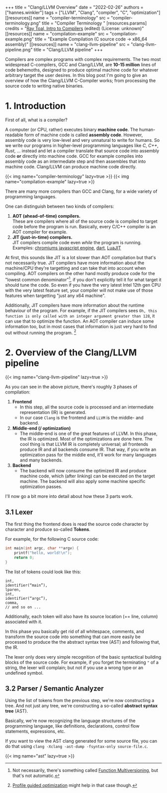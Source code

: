 +++
title = "Clang/LLVM Overview"
date = "2022-02-26"
authors = ["hannes.winkler"]
tags = ["LLVM", "Clang", "compiler", "C", "optimization"]
[[resources]]
name = "compiler-terminology"
src = "compiler-terminology.png"
title = "Compiler Terminology "
[resources.params]
  credits = "[Ray Toal, Intro to Compilers](https://cs.lmu.edu/~ray/images/staticcompilation.png) (edited) (License: unknown)"
[[resources]]
name = "compilation-example"
src = "compilation-example.png"
title = "Example Compilation (C source code -> x86_64 assembly)"
[[resources]]
name = "clang-llvm-pipeline"
src = "clang-llvm-pipeline.png"
title = "Clang/LLVM pipeline"
+++

Compilers are complex programs with complex requirements. The two most widespread C-compilers, GCC and Clang/LLVM, are **10-15 million** lines of code behemoths, designed to produce optimal machine code for whatever arbitrary target the user desires.
In this blog post I'm going to give an overview of how the Clang/LLVM C-Compiler works; from processing the source code to writing native binaries.

<!--more-->

# 1. Introduction

First of all, what is a compiler?

A computer (or CPU, rather) executes binary **machine code**. The human-readable form of machine code is called **assembly code**. However, assembly code is very low-level and very unnatural to write for humans. So we write our programs in higher-level programming languages like *C*, *C++*, *Rust*, ... instead and let a compiler translate that source code into assembly code **or** directly into machine code. GCC for example compiles into assembly code as an intermediate step and then assembles that into machine code. Clang/LLVM can produce machine code directly.

{{< img name="compiler-terminology" lazy=true >}}
{{< img name="compilation-example" lazy=true >}}

There are many more compilers than GCC and Clang, for a wide variety of programming languages.

One can distinguish between two kinds of compilers:
1. **AOT (ahead-of-time) compilers.**  
  These are compilers where all of the source code is compiled to target code before the program is run.
  Basically, every C/C++ compiler is an AOT compiler for example.
2. **JIT (just-in-time) compilers.**  
  JIT compilers compile code even *while* the program is running.  
  Examples: [chromiums javascript engine](https://v8.dev/), [dart](https://dart.dev/overview), [LuaJIT](https://luajit.org/)

At first, this sounds like JIT is a lot slower than AOT compilation but that's not necessarily true. JIT compilers have more information about the machine/CPU they're targetting and can take that into account when compiling. AOT compilers on the other hand mostly produce code for the "lowest common denominator"[^1], if you don't explicitly tell it for what target it should tune the code. So even if you have the very latest Intel 12th gen CPU with the very latest feature set, your compiler will not make use of those features when targetting "just any x64 machine".

Additionally, JIT compilers have more information about the runtime behaviour of the program. For example, if the JIT compilers sees `Oh, this function is only called with an integer argument greater than 128`, it can use that to optimize the function. An AOT compiler can induce some information too, but in most cases that information is just very hard to find out without running the program. [^2]

# 2. Overview of the Clang/LLVM pipeline

{{< img name="clang-llvm-pipeline" lazy=true >}}

As you can see in the above picture, there's roughly 3 phases of compilation:
1. **Frontend**
    - In this step, all the source code is processed and an intermediate representation (IR) is generated.
    - In our case `Clang` is the frontend and `LLVM` is the middle- and backend.
2. **Middle-end (/ optimization)**
    - The middle-end is one of the great features of LLVM. In this phase, the IR is optimized. Most of the optimizations are done here. The cool thing is that LLVM IR is completely universal; all frontends produce IR and all backends consume IR. That way, if you write an optimization pass for the middle end, it'll work for many languages and many backends.
3. **Backend**
    - The backend will now consume the optimized IR and produce machine code, which (after linking) can be executed on the target machine. The backend will also apply some machine specific optimization passes.

I'll now go a bit more into detail about how these 3 parts work.

## 3.1 Lexer

The first thing the frontend does is read the source code character by character and produce so-called **Tokens**.

For example, for the following C source code:
```C
int main(int argc, char **argv) {
    printf("hello, world!\n");
    return 0;
}
```

The list of tokens could look like this:
```
int,
identifier(“main”),
lparen,
int,
identifier(“argc”),
comma,
// and so on ...
```

Additionally, each token will also have its source location (== line, column) associated with it.

In this phase you basically get rid of all whitespace, comments, and transform the source code into something that can more easily be processed to produce the the abstract syntax tree (AST) and following that, the IR.

The lexer only does very simple recognition of the basic syntactical building blocks of the source code. For example, if you forget the terminating `"` of a string, the lexer will complain; but not if you use a wrong type or an undefined symbol.

## 3.2 Parser / Semantic Analyzer

Using the list of tokens from the previous step, we're now constructing a tree. And not just any tree, we're constructing a so-called **abstract syntax tree** (AST).

Basically, we're now recognizing the language structures of the programming language, like definitions, declarations, control flow statements, expressions, etc. 

If you want to view the AST clang generated for some source file, you can do that using `clang -Xclang -ast-dump -fsyntax-only source-file.c`.

{{< img name="ast" lazy=true >}}



[^1]: Not necessarily, there's something called [Function Multiversioning](https://hannes.hauswedell.net/post/2017/12/09/fmv/), but that's not automatic.

[^2]: [Profile guided optimization](https://en.wikipedia.org/wiki/Profile-guided_optimization) might help in that case though.